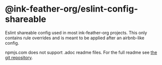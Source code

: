 # @ink-feather-org/eslint-config-shareable

Eslint shareable config used in most ink-feather-org projects.
This only contains rule overrides and is meant to be applied after an airbnb-like config.

npmjs.com does not support .adoc readme files.
For the full readme see [the git repository](https://github.com/ink-feather-org/eslint-config-shareable).
